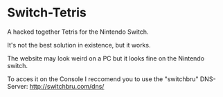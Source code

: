 # Switch-Tetris
A hacked together Tetris for the Nintendo Switch.

It's not the best solution in existence, but it works.

The website may look weird on a PC but it looks fine on the Nintendo switch.

To acces it on the Console I reccomend you to use the "switchbru" DNS-Server: http://switchbru.com/dns/
